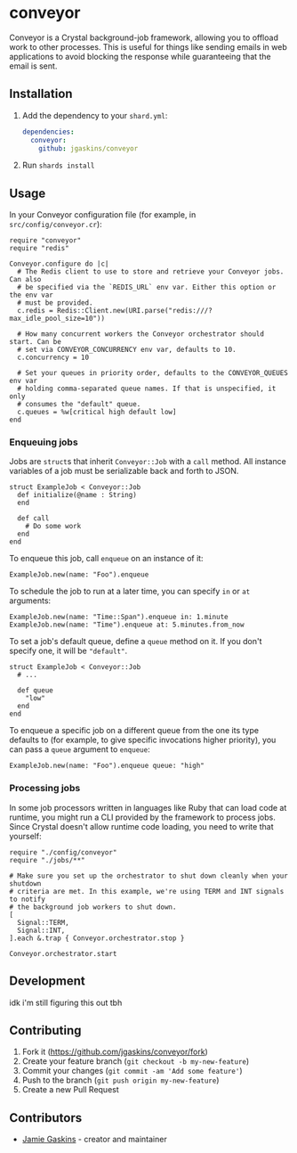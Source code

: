 # conveyor

Conveyor is a Crystal background-job framework, allowing you to offload work to other processes. This is useful for things like sending emails in web applications to avoid blocking the response while guaranteeing that the email is sent.

## Installation

1. Add the dependency to your `shard.yml`:

   ```yaml
   dependencies:
     conveyor:
       github: jgaskins/conveyor
   ```

2. Run `shards install`

## Usage

In your Conveyor configuration file (for example, in `src/config/conveyor.cr`):

```crystal
require "conveyor"
require "redis"

Conveyor.configure do |c|
  # The Redis client to use to store and retrieve your Conveyor jobs. Can also
  # be specified via the `REDIS_URL` env var. Either this option or the env var
  # must be provided.
  c.redis = Redis::Client.new(URI.parse("redis:///?max_idle_pool_size=10"))

  # How many concurrent workers the Conveyor orchestrator should start. Can be
  # set via CONVEYOR_CONCURRENCY env var, defaults to 10.
  c.concurrency = 10

  # Set your queues in priority order, defaults to the CONVEYOR_QUEUES env var
  # holding comma-separated queue names. If that is unspecified, it only
  # consumes the "default" queue.
  c.queues = %w[critical high default low]
end
```

### Enqueuing jobs

Jobs are `struct`s that inherit `Conveyor::Job` with a `call` method. All instance variables of a job must be serializable back and forth to JSON.

```crystal
struct ExampleJob < Conveyor::Job
  def initialize(@name : String)
  end

  def call
    # Do some work
  end
end
```

To enqueue this job, call `enqueue` on an instance of it:

```crystal
ExampleJob.new(name: "Foo").enqueue
```

To schedule the job to run at a later time, you can specify `in` or `at` arguments:

```crystal
ExampleJob.new(name: "Time::Span").enqueue in: 1.minute
ExampleJob.new(name: "Time").enqueue at: 5.minutes.from_now
```

To set a job's default queue, define a `queue` method on it. If you don't specify one, it will be `"default"`.

```crystal
struct ExampleJob < Conveyor::Job
  # ...

  def queue
    "low"
  end
end
```

To enqueue a specific job on a different queue from the one its type defaults to (for example, to give specific invocations higher priority), you can pass a `queue` argument to `enqueue`:

```crystal
ExampleJob.new(name: "Foo").enqueue queue: "high"
```

### Processing jobs

In some job processors written in languages like Ruby that can load code at runtime, you might run a CLI provided by the framework to process jobs. Since Crystal doesn't allow runtime code loading, you need to write that yourself:

```crystal
require "./config/conveyor"
require "./jobs/**"

# Make sure you set up the orchestrator to shut down cleanly when your shutdown
# criteria are met. In this example, we're using TERM and INT signals to notify
# the background job workers to shut down.
[
  Signal::TERM,
  Signal::INT,
].each &.trap { Conveyor.orchestrator.stop }

Conveyor.orchestrator.start
```

## Development

idk i'm still figuring this out tbh

## Contributing

1. Fork it (<https://github.com/jgaskins/conveyor/fork>)
2. Create your feature branch (`git checkout -b my-new-feature`)
3. Commit your changes (`git commit -am 'Add some feature'`)
4. Push to the branch (`git push origin my-new-feature`)
5. Create a new Pull Request

## Contributors

- [Jamie Gaskins](https://github.com/jgaskins) - creator and maintainer
